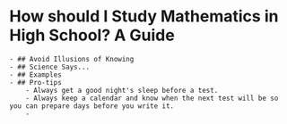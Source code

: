 # How should I Study Mathematics in High School? A Guide
	- ## Avoid Illusions of Knowing
	- ## Science Says...
	- ## Examples
	- ## Pro-tips
		- Always get a good night's sleep before a test.
		- Always keep a calendar and know when the next test will be so you can prepare days before you write it.
		-